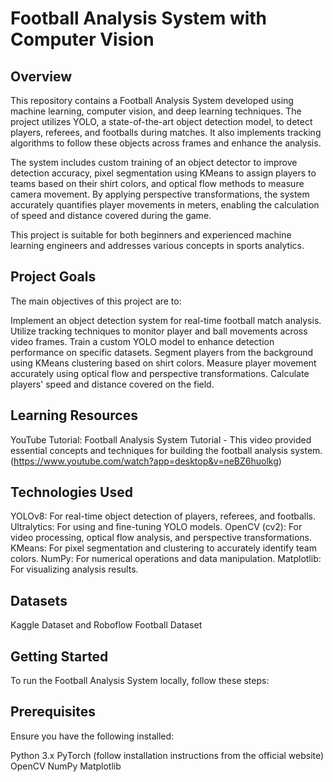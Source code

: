# Football Analysis System with Computer Vision

## Overview
This repository contains a Football Analysis System developed using machine learning, computer vision, and deep learning techniques. The project utilizes YOLO, a state-of-the-art object detection model, to detect players, referees, and footballs during matches. It also implements tracking algorithms to follow these objects across frames and enhance the analysis.

The system includes custom training of an object detector to improve detection accuracy, pixel segmentation using KMeans to assign players to teams based on their shirt colors, and optical flow methods to measure camera movement. By applying perspective transformations, the system accurately quantifies player movements in meters, enabling the calculation of speed and distance covered during the game.

This project is suitable for both beginners and experienced machine learning engineers and addresses various concepts in sports analytics.

## Project Goals
The main objectives of this project are to:

Implement an object detection system for real-time football match analysis.
Utilize tracking techniques to monitor player and ball movements across video frames.
Train a custom YOLO model to enhance detection performance on specific datasets.
Segment players from the background using KMeans clustering based on shirt colors.
Measure player movement accurately using optical flow and perspective transformations.
Calculate players' speed and distance covered on the field.

## Learning Resources
YouTube Tutorial: Football Analysis System Tutorial - This video provided essential concepts and techniques for building the football analysis system. (https://www.youtube.com/watch?app=desktop&v=neBZ6huolkg)

## Technologies Used
YOLOv8: For real-time object detection of players, referees, and footballs.
Ultralytics: For using and fine-tuning YOLO models.
OpenCV (cv2): For video processing, optical flow analysis, and perspective transformations.
KMeans: For pixel segmentation and clustering to accurately identify team colors.
NumPy: For numerical operations and data manipulation.
Matplotlib: For visualizing analysis results.

## Datasets
Kaggle Dataset and 
Roboflow Football Dataset

## Getting Started
To run the Football Analysis System locally, follow these steps:

## Prerequisites
Ensure you have the following installed:

Python 3.x
PyTorch (follow installation instructions from the official website)
OpenCV
NumPy
Matplotlib
